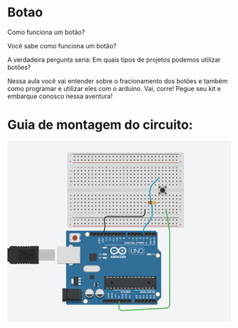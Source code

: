 # Botao

Como funciona um botão?
 
Você sabe como funciona um botão? 

A verdadeira pergunta seria: Em quais tipos de projetos podemos utilizar botões? 

Nessa aula você vai entender sobre o fracionamento dos botões e também como programar e utilizar eles com o arduino. Vai, corre! Pegue seu kit e embarque conosco nessa aventura!

# Guia de montagem do circuito:

![Buzzer](https://raw.githubusercontent.com/orientcode/botao/master/botão.png)
